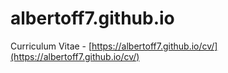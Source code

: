 # albertoff7.github.io
Curriculum Vitae - [https://albertoff7.github.io/cv/](https://albertoff7.github.io/cv/)
